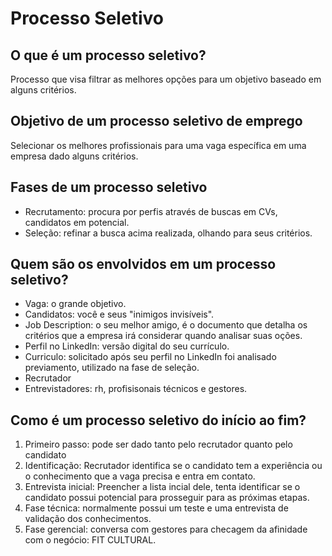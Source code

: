 # Processo Seletivo

## O que é um processo seletivo?

Processo que visa filtrar as melhores opções para um objetivo baseado em alguns critérios.

## Objetivo de um processo seletivo de emprego

Selecionar os melhores profissionais para uma vaga específica em uma empresa dado alguns critérios.

## Fases de um processo seletivo

- Recrutamento: procura por perfis através de buscas em CVs, candidatos em potencial.
- Seleção: refinar a busca acima realizada, olhando para seus critérios.

## Quem são os envolvidos em um processo seletivo?

- Vaga: o grande objetivo.
- Candidatos: você e seus "inimigos invisíveis".
- Job Description: o seu melhor amigo, é o documento que detalha os critérios que a empresa irá considerar quando analisar suas oções.
- Perfil no LinkedIn: versão digital do seu currículo.
- Curriculo: solicitado após seu perfil no LinkedIn foi analisado previamento, utilizado na fase de seleção.
- Recrutador
- Entrevistadores: rh, profisisonais técnicos e gestores.

## Como é um processo seletivo do início ao fim?

1. Primeiro passo: pode ser dado tanto pelo recrutador quanto pelo candidato
2. Identificação: Recrutador identifica se o candidato tem a experiência ou o conhecimento que a vaga precisa e entra em contato.
3. Entrevista inicial: Preencher a lista incial dele, tenta identificar se o candidato possui potencial para prosseguir para as próximas etapas.
4. Fase técnica: normalmente possui um teste e uma entrevista de validação dos conhecimentos.
5. Fase gerencial: conversa com gestores para checagem da afinidade com o negócio: FIT CULTURAL.
